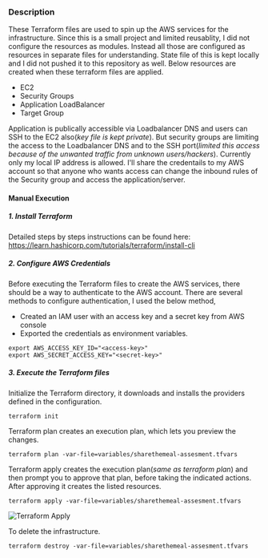 ### Description

These Terraform files are used to spin up the AWS services for the infrastructure. Since this is a small project and limited reusablity, I did not configure the resources as modules. Instead all those are configured as resources in separate files for understanding. State file of this is kept locally and I did not pushed it to this repository as well. Below resources are created when these terraform files are applied.
- EC2
- Security Groups
- Application LoadBalancer
- Target Group

Application is publically accessible via Loadbalancer DNS and users can SSH to the EC2 also(_key file is kept private_). But security groups are limiting the access to the Loadbalancer DNS and to the SSH port(_limited this access because of the unwanted traffic from unknown users/hackers_). Currently only my local IP address is allowed. I'll share the credentails to my AWS account so that anyone who wants access can change the inbound rules of the Security group and access the application/server.

#### Manual Execution

##### 1. Install Terraform
Detailed steps by steps instructions can be found here: https://learn.hashicorp.com/tutorials/terraform/install-cli

##### 2. Configure AWS Credentials
Before executing the Terraform files to create the AWS services, there should be a way to authenticate to the AWS account. There are several methods to configure authentication, I used the below method,

* Created an IAM user with an access key and a secret key from AWS console
* Exported the credentials as environment variables.

```
export AWS_ACCESS_KEY_ID="<access-key>"
export AWS_SECRET_ACCESS_KEY="<secret-key>"
```
##### 3. Execute the Terraform files

Initialize the Terraform directory, it downloads and installs the providers defined in the configuration.

`terraform init`

Terraform plan creates an execution plan, which lets you preview the changes.

`terraform plan -var-file=variables/sharethemeal-assesment.tfvars`

Terraform apply creates the execution plan(_same as terraform plan_) and then prompt you to approve that plan, before taking the indicated actions. After approving it creates the listed resources.

`terraform apply -var-file=variables/sharethemeal-assesment.tfvars`

![Terraform Apply](https://github.com/prprasad2020/prprasad2020/blob/9bcf39cbd5d56f82d3cb04c15e5c78c4330ec373/public-images/terraform-stm.png?raw=true)

To delete the infrastructure.

`terraform destroy -var-file=variables/sharethemeal-assesment.tfvars`
